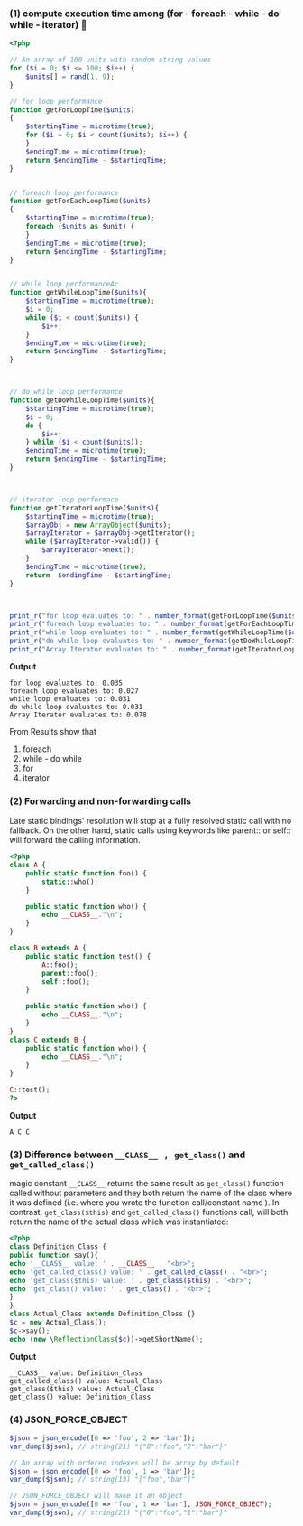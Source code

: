 ### (1) compute execution time among (for - foreach - while - do while - iterator) :rocket:
```php
<?php

// An array of 100 units with random string values
for ($i = 0; $i <= 100; $i++) {
    $units[] = rand(1, 9);
}

// for loop performance
function getForLoopTime($units)
{
    $startingTime = microtime(true);
    for ($i = 0; $i < count($units); $i++) {
    }
    $endingTime = microtime(true);
    return $endingTime - $startingTime;
}


// foreach loop performance
function getForEachLoopTime($units)
{
    $startingTime = microtime(true);
    foreach ($units as $unit) {
    }
    $endingTime = microtime(true);
    return $endingTime - $startingTime;
}


// while loop performanceAc
function getWhileLoopTime($units){
    $startingTime = microtime(true);
    $i = 0;
    while ($i < count($units)) {
        $i++;
    }
    $endingTime = microtime(true);
    return $endingTime - $startingTime;
}



// do while loop performance
function getDoWhileLoopTime($units){
    $startingTime = microtime(true);
    $i = 0;
    do {
        $i++;
    } while ($i < count($units));
    $endingTime = microtime(true);
    return $endingTime - $startingTime;
}



// iterator loop performace
function getIteratorLoopTime($units){
    $startingTime = microtime(true);
    $arrayObj = new ArrayObject($units);
    $arrayIterator = $arrayObj->getIterator();
    while ($arrayIterator->valid()) {
        $arrayIterator->next();
    }
    $endingTime = microtime(true);
    return  $endingTime - $startingTime;
}



print_r("for loop evaluates to: " . number_format(getForLoopTime($units) * 1000, 3) . "<br>");
print_r("foreach loop evaluates to: " . number_format(getForEachLoopTime($units) * 1000, 3) . "<br>");
print_r("while loop evaluates to: " . number_format(getWhileLoopTime($units) * 1000, 3) . "<br>");
print_r("do while loop evaluates to: " . number_format(getDoWhileLoopTime($units) * 1000, 3) . "<br>");
print_r("Array Iterator evaluates to: " . number_format(getIteratorLoopTime($units) * 1000, 3) . "<br>");
``` 
**Output**
```
for loop evaluates to: 0.035
foreach loop evaluates to: 0.027
while loop evaluates to: 0.031
do while loop evaluates to: 0.031
Array Iterator evaluates to: 0.078
```
From Results show that 
1. foreach
2. while - do while
3. for
4. iterator

### (2) Forwarding and non-forwarding calls
Late static bindings' resolution will stop at a fully resolved static call with no fallback. On the other hand, static calls using keywords like parent:: or self:: will forward the calling information.
```php
<?php
class A {
    public static function foo() {
        static::who();
    }

    public static function who() {
        echo __CLASS__."\n";
    }
}

class B extends A {
    public static function test() {
        A::foo();
        parent::foo();
        self::foo();
    }

    public static function who() {
        echo __CLASS__."\n";
    }
}
class C extends B {
    public static function who() {
        echo __CLASS__."\n";
    }
}

C::test();
?>
```
**Output**
```
A C C
```
### (3) Difference between ```__CLASS__ ``` , ``` get_class()``` and ```get_called_class()```
magic constant ```__CLASS__``` returns the same result as ```get_class()``` function called without parameters and they
both return the name of the class where it was defined (i.e. where you wrote the function call/constant name ).
In contrast, ```get_class($this)``` and ```get_called_class()``` functions call, will both return the name of the actual class
which was instantiated:
```php
<?php
class Definition_Class {
public function say(){
echo '__CLASS__ value: ' . __CLASS__ . "<br>";
echo 'get_called_class() value: ' . get_called_class() . "<br>";
echo 'get_class($this) value: ' . get_class($this) . "<br>";
echo 'get_class() value: ' . get_class() . "<br>";
}
}
class Actual_Class extends Definition_Class {}
$c = new Actual_Class();
$c->say();
echo (new \ReflectionClass($c))->getShortName();
```
**Output**
```
__CLASS__ value: Definition_Class
get_called_class() value: Actual_Class
get_class($this) value: Actual_Class
get_class() value: Definition_Class
```

### (4) JSON_FORCE_OBJECT
```php
$json = json_encode([0 => 'foo', 2 => 'bar']);
var_dump($json); // string(21) "{"0":"foo","2":"bar"}"

// An array with ordered indexes will be array by default
$json = json_encode([0 => 'foo', 1 => 'bar']);
var_dump($json); // string(13) "["foo","bar"]"

// JSON_FORCE_OBJECT will make it an object
$json = json_encode([0 => 'foo', 1 => 'bar'], JSON_FORCE_OBJECT);
var_dump($json); // string(21) "{"0":"foo","1":"bar"}"
```
